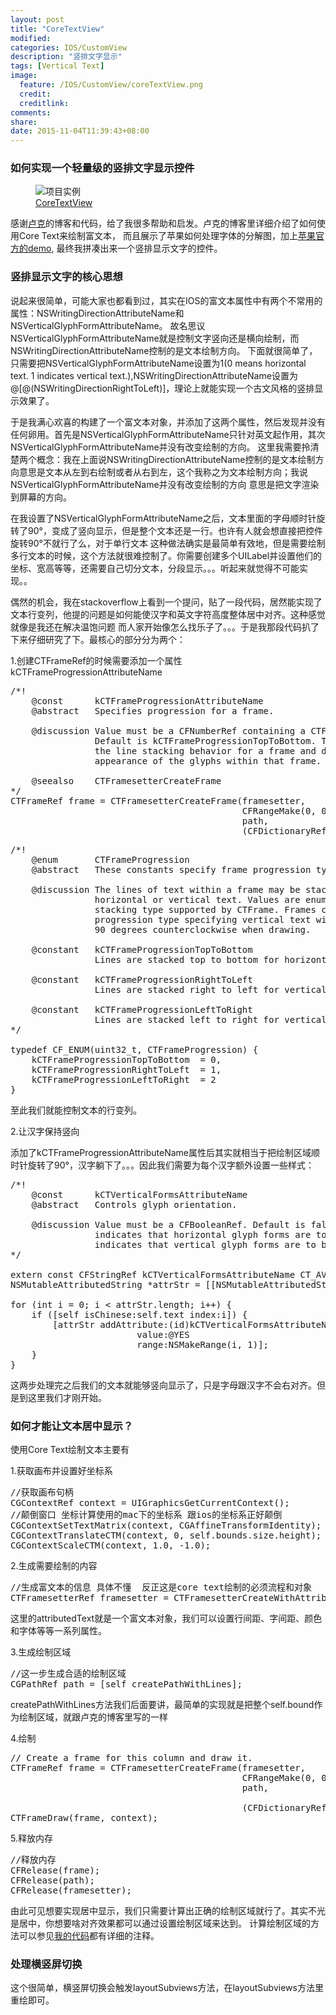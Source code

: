 ```yaml
---
layout: post
title: "CoreTextView"
modified:
categories: IOS/CustomView
description: "竖排文字显示"
tags: [Vertical Text]
image:
  feature: /IOS/CustomView/coreTextView.png
  credit:
  creditlink:
comments:
share:
date: 2015-11-04T11:39:43+08:00
---
```


### 如何实现一个轻量级的竖排文字显示控件 
<figure>
	<img src="/images/IOS/CustomView/releaseV1.1.png" alt="项目实例">
	<figcaption><a href="https://github.com/luwei2012/CoreTextView">CoreTextView</a></figcaption>
</figure>
感谢<a href="http://geeklu.com/2013/03/core-text/">卢克</a>的博客和代码，给了我很多帮助和启发。卢克的博客里详细介绍了如何使用Core Text来绘制富文本，
而且展示了苹果如何处理字体的分解图，加上<a href="https://developer.apple.com/library/mac/documentation/StringsTextFonts/Conceptual/CoreText_Programming/LayoutOperations/LayoutOperations.html">苹果官方的demo</a>,
最终我拼凑出来一个竖排显示文字的控件。

### 竖排显示文字的核心思想
说起来很简单，可能大家也都看到过，其实在IOS的富文本属性中有两个不常用的属性：NSWritingDirectionAttributeName和NSVerticalGlyphFormAttributeName。
故名思议NSVerticalGlyphFormAttributeName就是控制文字竖向还是横向绘制，而NSWritingDirectionAttributeName控制的是文本绘制方向。
下面就很简单了，只需要把NSVerticalGlyphFormAttributeName设置为1(0 means horizontal text.  1 indicates vertical text.),NSWritingDirectionAttributeName设置为
@[@(NSWritingDirectionRightToLeft)]，理论上就能实现一个古文风格的竖排显示效果了。

于是我满心欢喜的构建了一个富文本对象，并添加了这两个属性，然后发现并没有任何卵用。首先是NSVerticalGlyphFormAttributeName只针对英文起作用，其次NSVerticalGlyphFormAttributeName并没有改变绘制的方向。
这里我需要拎清楚两个概念：我在上面说NSWritingDirectionAttributeName控制的是文本绘制方向意思是文本从左到右绘制或者从右到左，这个我称之为文本绘制方向；我说NSVerticalGlyphFormAttributeName并没有改变绘制的方向
意思是把文字渲染到屏幕的方向。

在我设置了NSVerticalGlyphFormAttributeName之后，文本里面的字母顺时针旋转了90°，变成了竖向显示，但是整个文本还是一行。也许有人就会想直接把控件旋转90°不就行了么，对于单行文本
这种做法确实是最简单有效地，但是需要绘制多行文本的时候，这个方法就很难控制了。你需要创建多个UILabel并设置他们的坐标、宽高等等，还需要自己切分文本，分段显示。。。听起来就觉得不可能实现。。


偶然的机会，我在stackoverflow上看到一个提问，贴了一段代码，居然能实现了文本行变列，他提的问题是如何能使汉字和英文字符高度整体居中对齐。这种感觉就像是我还在解决温饱问题
而人家开始像怎么找乐子了。。。于是我那段代码扒了下来仔细研究了下。最核心的部分分为两个：

1.创建CTFrameRef的时候需要添加一个属性kCTFrameProgressionAttributeName 

<pre class="brush:cpp">
/*!
	@const		kCTFrameProgressionAttributeName
	@abstract	Specifies progression for a frame.
	
	@discussion Value must be a CFNumberRef containing a CTFrameProgression.
				Default is kCTFrameProgressionTopToBottom. This value determines
				the line stacking behavior for a frame and does not affect the
				appearance of the glyphs within that frame.

	@seealso	CTFramesetterCreateFrame
*/
CTFrameRef frame = CTFramesetterCreateFrame(framesetter,
                                            CFRangeMake(0, 0),
                                            path,
                                            (CFDictionaryRef)@{(id)kCTFrameProgressionAttributeName: @(kCTFrameProgressionRightToLeft)});
</pre>
<pre class="brush:cpp">
/*!
    @enum		CTFrameProgression
    @abstract	These constants specify frame progression types.

    @discussion The lines of text within a frame may be stacked for either
                horizontal or vertical text. Values are enumerated for each
                stacking type supported by CTFrame. Frames created with a
                progression type specifying vertical text will rotate lines
                90 degrees counterclockwise when drawing.

    @constant	kCTFrameProgressionTopToBottom
                Lines are stacked top to bottom for horizontal text.

    @constant	kCTFrameProgressionRightToLeft
                Lines are stacked right to left for vertical text.

    @constant	kCTFrameProgressionLeftToRight
                Lines are stacked left to right for vertical text.
*/

typedef CF_ENUM(uint32_t, CTFrameProgression) {
    kCTFrameProgressionTopToBottom  = 0,
    kCTFrameProgressionRightToLeft  = 1,
    kCTFrameProgressionLeftToRight  = 2
}
</pre>
至此我们就能控制文本的行变列。

2.让汉字保持竖向

添加了kCTFrameProgressionAttributeName属性后其实就相当于把绘制区域顺时针旋转了90°，汉字躺下了。。。因此我们需要为每个汉字额外设置一些样式：
<pre class="brush:cpp">
/*!
    @const      kCTVerticalFormsAttributeName
    @abstract   Controls glyph orientation.

    @discussion Value must be a CFBooleanRef. Default is false. A value of false
                indicates that horizontal glyph forms are to be used, true
                indicates that vertical glyph forms are to be used.
*/

extern const CFStringRef kCTVerticalFormsAttributeName CT_AVAILABLE(10_5, 4_3);
NSMutableAttributedString *attrStr = [[NSMutableAttributedString alloc] initWithString:self.text attributes:nil];

for (int i = 0; i < attrStr.length; i++) {
    if ([self isChinese:self.text index:i]) {
        [attrStr addAttribute:(id)kCTVerticalFormsAttributeName
                        value:@YES
                        range:NSMakeRange(i, 1)]; 
    }
}
</pre>

这两步处理完之后我们的文本就能够竖向显示了，只是字母跟汉字不会右对齐。但是到这里我们才刚开始。

### 如何才能让文本居中显示？
使用Core Text绘制文本主要有

1.获取画布并设置好坐标系

<pre class="brush:cpp">
//获取画布句柄
CGContextRef context = UIGraphicsGetCurrentContext();
//颠倒窗口 坐标计算使用的mac下的坐标系 跟ios的坐标系正好颠倒
CGContextSetTextMatrix(context, CGAffineTransformIdentity);
CGContextTranslateCTM(context, 0, self.bounds.size.height);
CGContextScaleCTM(context, 1.0, -1.0);
</pre>

2.生成需要绘制的内容

<pre class="brush:cpp">
//生成富文本的信息 具体不懂  反正这是core text绘制的必须流程和对象
CTFramesetterRef framesetter = CTFramesetterCreateWithAttributedString((__bridge CFAttributedStringRef)self.attributedText);
</pre>
这里的attributedText就是一个富文本对象，我们可以设置行间距、字间距、颜色和字体等等一系列属性。

3.生成绘制区域

<pre class="brush:cpp">
//这一步生成合适的绘制区域
CGPathRef path = [self createPathWithLines];
</pre>
createPathWithLines方法我们后面要讲，最简单的实现就是把整个self.bound作为绘制区域，就跟卢克的博客里写的一样

4.绘制

<pre class="brush:cpp">
// Create a frame for this column and draw it.
CTFrameRef frame = CTFramesetterCreateFrame(framesetter,
                                            CFRangeMake(0, 0),
                                            path,</br>
                                            (CFDictionaryRef)@{(id)kCTFrameProgressionAttributeName: @(kCTFrameProgressionRightToLeft)});
CTFrameDraw(frame, context);
</pre>

5.释放内存

<pre class="brush:cpp">
//释放内存
CFRelease(frame);
CFRelease(path);
CFRelease(framesetter);
</pre>

由此可见想要实现居中显示，我们只需要计算出正确的绘制区域就行了。其实不光是居中，你想要啥对齐效果都可以通过设置绘制区域来达到。
计算绘制区域的方法可以参见<a href="https://github.com/luwei2012/CoreTextView">我的代码</a>都有详细的注释。

### 处理横竖屏切换
这个很简单，横竖屏切换会触发layoutSubviews方法，在layoutSubviews方法里重绘即可。